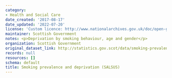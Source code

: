 ```yaml
---
category:
- Health and Social Care
date_created: '2017-08-17'
date_updated: '2022-07-20'
license: 'Custom licence: http://www.nationalarchives.gov.uk/doc/open-government-licence/version/3/'
maintainer: Scottish Government
notes: <p>Deprivation by smoking behaviour, age and gender</p>
organization: Scottish Government
original_dataset_link: http://statistics.gov.scot/data/smoking-prevalence-and-deprivation-salsus
records: null
resources: []
schema: default
title: Smoking prevalence and deprivation (SALSUS)
---
```

